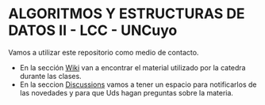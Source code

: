 # ALGORITMOS Y ESTRUCTURAS DE DATOS II - LCC - UNCuyo

Vamos a utilizar este repositorio como medio de contacto.

* En la sección [Wiki](https://github.com/harpomaxx/algoritmos2/wiki) van a encontrar el material utilizado por la catedra durante las clases.
* En la seccion [Discussions](https://github.com/harpomaxx/algoritmos2/discussions) vamos a tener un espacio para notificarlos de las novedades y para que Uds hagan preguntas sobre la materia.
